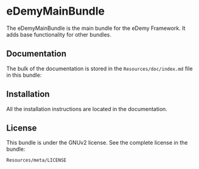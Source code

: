eDemyMainBundle
=============

The eDemyMainBundle is the main bundle for the eDemy Framework. It adds base functionality for other bundles.

Documentation
-------------

The bulk of the documentation is stored in the `Resources/doc/index.md`
file in this bundle:

Installation
------------

All the installation instructions are located in the documentation.


License
-------

This bundle is under the GNUv2 license. See the complete license in the bundle:

    Resources/meta/LICENSE
